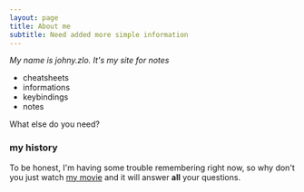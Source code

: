 ```yaml
---
layout: page
title: About me
subtitle: Need added more simple information
---
```


*My name is johny.zlo. It's my site for notes*

- cheatsheets
- informations
- keybindings
- notes

What else do you need?

### my history

To be honest, I'm having some trouble remembering right now, so why don't you just watch [my movie](http://en.wikipedia.org/wiki/The_Princess_Bride_%28film%29) and it will answer **all** your questions.
